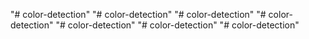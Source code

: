 "# color-detection" 
"# color-detection" 
"# color-detection" 
"# color-detection" 
"# color-detection" 
"# color-detection" 
"# color-detection" 
